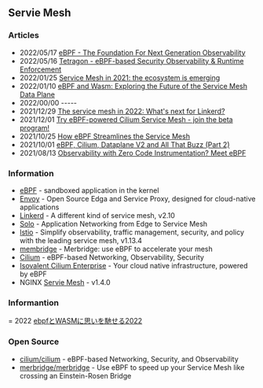 ## Servie Mesh



### Articles
- 2022/05/17 [eBPF - The Foundation For Next Generation Observability](https://www.mantisnet.com/blog/ebpf-next-generation-observability)
- 2022/05/16 [Tetragon - eBPF-based Security Observability & Runtime Enforcement](https://isovalent.com/blog/post/2022-05-16-tetragon)
- 2022/01/25 [Service Mesh in 2021: the ecosystem is emerging](https://www.tetrate.io/blog/service-mesh-in-2021-the-ecosystem-is-emerging/)
- 2022/01/10 [eBPF and Wasm: Exploring the Future of the Service Mesh Data Plane](https://www.infoq.com/news/2022/01/ebpf-wasm-service-mesh/)
- 2022/00/00 -----
- 2021/12/29 [The service mesh in 2022: What's next for Linkerd?](https://linkerd.io/2021/12/29/the-service-mesh-in-2022/)
- 2021/12/01 [Try eBPF-powered Cilium Service Mesh - join the beta program!](https://cilium.io/blog/2021/12/01/cilium-service-mesh-beta)
- 2021/10/25 [How eBPF Streamlines the Service Mesh](https://thenewstack.io/how-ebpf-streamlines-the-service-mesh/)
- 2021/10/01 [eBPF, Cilium, Dataplane V2 and All That Buzz (Part 2)](https://www.doit-intl.com/ebpf-cilium-dataplane-v2-and-all-that-buzz-part-2/)
- 2021/08/13 [Observability with Zero Code Instrumentation? Meet eBPF](https://logz.io/blog/ebpf-auto-instrumentation-pixie-kubernetes-observability/)




### Information
- [eBPF](https://ebpf.io/) - sandboxed application in the kernel
- [Envoy](https://www.envoyproxy.io/) - Open Source Edga and Service Proxy, designed for cloud-native applications
- [Linkerd](https://linkerd.io/) - A different kind of service mesh, v2.10
- [Solo](https://www.solo.io/) - Application Networking from Edge to Service Mesh
- [lstio](https://istio.io/latest/) - Simplify observability, traffic management, security, and policy with the leading service mesh, v1.13.4
- [membridge](https://merbridge.io/) - Merbridge: use eBPF to accelerate your mesh
- [Cilium](https://cilium.io/) - eBPF-based Networking, Observability, Security
- [Isovalent Cilium Enterprise](https://isovalent.com/) - Your cloud native infrastructure, powered by eBPF
- NGINX [Servie Mesh](https://docs.nginx.com/nginx-service-mesh/) - v1.4.0


### Informantion
= 2022 [ebpfとWASMに思いを馳せる2022](https://speakerdeck.com/masayaaoyama/techfeed-conference-2022-ebpf-wasm-amsy810)


### Open Source
- [cilium/cilium](https://github.com/cilium/cilium) - eBPF-based Networking, Security, and Observability
- [merbridge/merbridge](https://github.com/merbridge/merbridge) - Use eBPF to speed up your Service Mesh like crossing an Einstein-Rosen Bridge



